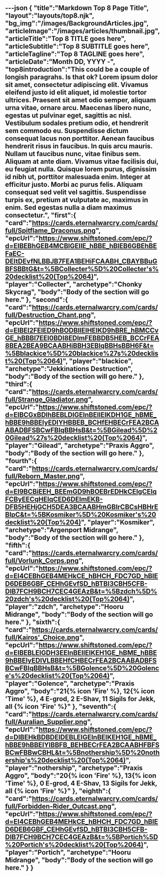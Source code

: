 ---json
{
   "title":"Markdown Top 8 Page Title",
   "layout":"layouts/top8.njk",
   "bg_img":"/images/BackgroundArticles.jpg",
   "articleImage":"/images/articles/thumbnail.jpg",
   "articleTitle":"Top 8 TITLE goes here",
   "articleSubtitle":"Top 8 SUBTITLE goes here",
   "articleTagline":"Top 8 TAGLINE goes here",
   "articleDate":"Month DD, YYYY -",
   "top8introduction":"This could be a couple of longish paragrahs. Is that ok? Lorem ipsum dolor sit amet, consectetur adipiscing elit. Vivamus eleifend justo id elit aliquet, id molestie tortor ultrices. Praesent sit amet odio semper, aliquam urna vitae, ornare arcu. Maecenas libero nunc, egestas ut pulvinar eget, sagittis ac nisl. Vestibulum sodales pretium odio, et hendrerit sem commodo eu. Suspendisse dictum consequat lacus non porttitor. Aenean faucibus hendrerit risus in faucibus. In quis arcu mauris. Nullam ut faucibus nunc, vitae finibus sem. Aliquam at ante diam. Vivamus vitae facilisis dui, eu feugiat nulla. Quisque lorem purus, dignissim id nibh ut, porttitor malesuada enim. Integer at efficitur justo. Morbi ac purus felis. Aliquam consequat sed velit vel sagittis. Suspendisse turpis ex, pretium at vulputate ac, maximus in enim. Sed egestas nulla a diam maximus consectetur.",
   "first":{
      "card":"https://cards.eternalwarcry.com/cards/full/Spitflame_Draconus.png",
      "epcUrl":"https://www.shiftstoned.com/epc/?d=EIBEBhGEB4MCBlGEIIE_hBBE_hBIEB6GBEhBEFaEC-DEItDEvfNLBBJB7FEA1BEHiFCAABH_CBAYBBuGBFSBBtG&t=%5BCollecter%5D%20Collecter's%20decklist%20(Top%2064)",
      "player":"Collecter",
      "archetype":"Chonky Skycrag",
      "body":"Body of the section will go here."
   },
   "second":{
      "card":"https://cards.eternalwarcry.com/cards/full/Destruction_Chant.png",
      "epcUrl":"https://www.shiftstoned.com/epc/?d=EIBEI2FEIED9hBODBlIEIHEIKD9hBRE_hBMCCvGE_hBBBI7EEI0BDI8EDImFEBBDB5HEB_BCCrFEA8BEA2BEA9BCAABHiBBH3EBIqBBHsBBH6F&t=%5Bblackice%5D%20blackice%27s%20decklist%20(Top%2064)",
      "player":"blackice",
      "archetype":"Jekkinations Destruction",
      "body":"Body of the section will go here."
   },
   "third":{
      "card":"https://cards.eternalwarcry.com/cards/full/Strange_Gladiator.png",
      "epcUrl":"https://www.shiftstoned.com/epc/?d=EIBCGxBDIhBEBLDIGEInBEIIEIKDH1GE_hBME_hBBE9hBBEIyEDIYHBBEB_BCHfEHBECrFEA2BCAABADBFSBCwFBIqBBHsB&t=%5BGilead%5D%20Gilead%27s%20decklist%20(Top%2064)",
      "player":"Gilead",
      "archetype":"Praxis Aggro",
      "body":"Body of the section will go here."
   },
   "fourth":{
      "card":"https://cards.eternalwarcry.com/cards/full/Reborn_Master.png",
      "epcUrl":"https://www.shiftstoned.com/epc/?d=EI9BCBiEEH_BEEmGD9hBOEBrEDHkCEIgCEIqFCByEECqHEIqCED6DEImEKB-DFB5HEHjGCH5DEA3BCAABHmGBIrCBCsHBHrEBIpC&t=%5BKosmiker%5D%20Kosmiker's%20decklist%20(Top%204)",
      "player":"Kosmiker",
      "archetype":"Argenport Midrange",
      "body":"Body of the section will go here."
   },
   "fifth":{
      "card":"https://cards.eternalwarcry.com/cards/full/Vorlunk_Corps.png",
      "epcUrl":"https://www.shiftstoned.com/epc/?d=EI4CEBhGEB4MEHkCE_hBHCH_FDC7GD_hBIED6DEB6GBF_CEHhGEvfSD_hBTBI3CBH5CFB-DIB7FCH9BCH7CEC4GEAzB&t=%5Bzdch%5D%20zdch's%20decklist%20(Top%2064)",
      "player":"zdch",
      "archetype":"Hooru Midrange",
      "body":"Body of the section will go here."
   },
   "sixth":{
      "card":"https://cards.eternalwarcry.com/cards/full/Kairos'_Choice.png",
      "epcUrl":"https://www.shiftstoned.com/epc/?d=EIBEBLEIGDH3EEInBEIIEIKEH1GE_hBME_hBBE9hBBEIyEDIVLBBEHfCHBECrFEA2BCAABADBFSBCwFBIqBBHsB&t=%5BGolence%5D%20Golence's%20decklist%20(Top%2064)",
      "player":"Golence",
      "archetype":"Praxis Aggro",
      "body":"21{% icon 'Fire' %}, 12{% icon 'Time' %}, 4 E-grod, 2 E-Shav, 11 Sigils for Jekk, all {% icon 'Fire' %}"
   },
   "seventh":{
      "card":"https://cards.eternalwarcry.com/cards/full/Auralian_Supplier.png",
      "epcUrl":"https://www.shiftstoned.com/epc/?d=DIBEHkBDBDEIDEBLEIGEInBEIKEH1GE_hBME_hBBE9hBBEIYIBBFB_BEHBECrFEA2BCAABHFBFSBCwFBBwCBHL&t=%5Bnothership%5D%20nothership's%20decklist%20(Top%2064)",
      "player":"nothership",
      "archetype":"Praxis Aggro",
      "body":"20{% icon 'Fire' %}, 13{% icon 'Time' %}, 0 E-grod, 4 E-Shav, 13 Sigils for Jekk, all {% icon 'Fire' %}"
   },
   "eighth":{
      "card":"https://cards.eternalwarcry.com/cards/full/Forbidden-Rider_Outcast.png",
      "epcUrl":"https://www.shiftstoned.com/epc/?d=EI4CEBhGEB4MEHkCE_hBHCH_FDC7GD_hBIED6DEB6GBF_CEHhGEvfSD_hBTBI3CBH5CFB-DIB7FCH9BCH7CEC4GEAzB&t=%5BPortich%5D%20Portich's%20decklist%20(Top%2064)",
      "player":"Portich",
      "archetype":"Hooru Midrange",
      "body":"Body of the section will go here."
   }
}
---
